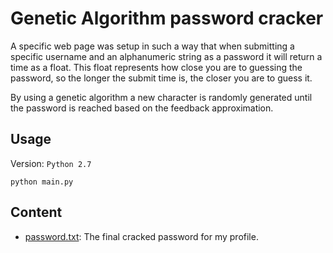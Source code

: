 # Genetic Algorithm password cracker

A specific web page was setup in such a way that when submitting a specific
username and an alphanumeric string as a password it will return a time as a
float. This float represents how close you are to guessing the password,
so the longer the submit time is, the closer you are to guess it.

By using a genetic algorithm a new character is randomly generated until the
password is reached based on the feedback approximation.

## Usage

Version: `Python 2.7`

`python main.py`

## Content

- [password.txt](password.txt): The final cracked password for my profile.

